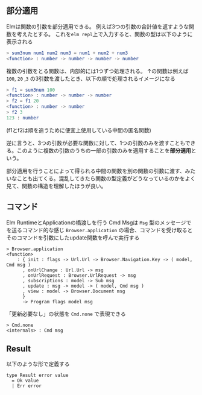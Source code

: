 ## 部分適用
Elmは関数の引数を部分適用できる。
例えば3つの引数の合計値を返すような関数を考えたとする。
これを`elm repl`上で入力すると、関数の型は以下のように表示される

``` elm
> sum3num num1 num2 num3 = num1 + num2 + num3
<function> : number -> number -> number -> number
```

複数の引数をとる関数は、内部的には1つずつ処理される。
↑の関数は例えば `100`, `20` ,`3` の3引数を渡したとき、以下の順で処理されるイメージになる

``` elm
> f1 = sum3num 100
<function> : number -> number -> number
> f2 = f1 20
<function> : number -> number
> f2 3
123 : number
```

(f1とf2は順を追うために便宜上使用している中間の匿名関数)

逆に言うと、3つの引数が必要な関数に対して、1つの引数のみを渡すこともできる。このように複数の引数のうちの一部の引数のみを適用することを**部分適用**という。

部分適用を行うことによって得られる中間の関数を別の関数の引数に渡す、みたいなことも出てくる。混乱してきたら関数の型定義がどうなっているのかをよく見て、関数の構造を理解したほうが良い。

## コマンド
Elm RuntimeとApplicationの橋渡しを行う
Cmd Msgは `Msg` 型のメッセージでを送るコマンド的な感じ
`Browser.application` の場合、コマンドを受け取るとそのコマンドを引数にしたupdate関数を呼んで実行する

```
> Browser.application
<function>
    : { init : flags -> Url.Url -> Browser.Navigation.Key -> ( model, Cmd msg )
      , onUrlChange : Url.Url -> msg
      , onUrlRequest : Browser.UrlRequest -> msg
      , subscriptions : model -> Sub msg
      , update : msg -> model -> ( model, Cmd msg )
      , view : model -> Browser.Document msg
      }
      -> Program flags model msg
```

「更新必要なし」の状態を `Cmd.none` で表現できる

```
> Cmd.none
<internals> : Cmd msg
```

## Result
以下のような形で定義する
```
type Result error value
  = Ok value
  | Err error
```
